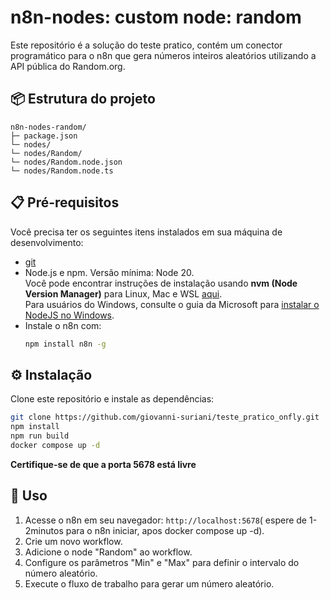 # n8n-nodes: custom node: random

Este repositório é a solução do teste pratico, contém um conector programático para o n8n que gera números inteiros aleatórios utilizando a API pública do Random.org.

## 📦 Estrutura do projeto
```
n8n-nodes-random/
├─ package.json
└─ nodes/
└─ nodes/Random/
└─ nodes/Random.node.json
└─ nodes/Random.node.ts
```

## 📋 Pré-requisitos

Você precisa ter os seguintes itens instalados em sua máquina de desenvolvimento:

* [git](https://git-scm.com/downloads)  
* Node.js e npm. Versão mínima: Node 20.  
  Você pode encontrar instruções de instalação usando **nvm (Node Version Manager)** para Linux, Mac e WSL [aqui](https://github.com/nvm-sh/nvm).  
  Para usuários do Windows, consulte o guia da Microsoft para [instalar o NodeJS no Windows](https://docs.microsoft.com/en-us/windows/dev-environment/javascript/nodejs-on-windows).  
* Instale o n8n com:  
  ```bash
  npm install n8n -g

## ⚙️ Instalação

Clone este repositório e instale as dependências:

```bash
git clone https://github.com/giovanni-suriani/teste_pratico_onfly.git
npm install
npm run build
docker compose up -d
```
**Certifique-se de que a porta 5678 está livre**

## 🚀 Uso

1. Acesse o n8n em seu navegador: `http://localhost:5678`( espere de 1-2minutos para o n8n iniciar, apos docker compose up -d).
2. Crie um novo workflow.
3. Adicione o node "Random" ao workflow.
4. Configure os parâmetros "Min" e "Max" para definir o intervalo do número aleatório.
5. Execute o fluxo de trabalho para gerar um número aleatório.
